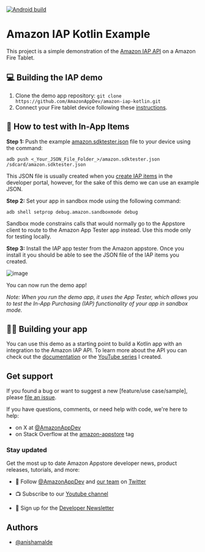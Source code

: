 [![Android build](https://github.com/AmazonAppDev/amazon-iap-kotlin/actions/workflows/android.yml/badge.svg)](https://github.com/AmazonAppDev/amazon-iap-kotlin/actions/workflows/android.yml)

# Amazon IAP Kotlin Example  

This project is a simple demonstration of the [Amazon IAP API](https://developer.amazon.com/docs/in-app-purchasing/iap-overview.html) on a Amazon Fire Tablet.
 
## 💻 Building the IAP demo

1. Clone the demo app repository:
`git clone https://github.com/AmazonAppDev/amazon-iap-kotlin.git`
2. Connect your Fire tablet device following these [instructions](https://developer.amazon.com/docs/fire-tablets/connecting-adb-to-device.html).

## 🧪 How to test with In-App Items

**Step 1:** 
Push the example [amazon.sdktester.json](https://github.com/AmazonAppDev/amazon-iap-kotlin/blob/main/amazon.sdktester.json) file to your device using the command:
```
adb push <_Your_JSON_File_Folder_>/amazon.sdktester.json /sdcard/amazon.sdktester.json
```
This JSON file is usually created when you [create IAP items](https://www.youtube.com/watch?v=cmPAY16wGb0) in the developer portal, however, for the sake of this demo we can use an example JSON.

**Step 2:**
Set your app in sandbox mode using the following command:

```
adb shell setprop debug.amazon.sandboxmode debug
```

Sandbox mode constrains calls that would normally go to the Appstore client to route to the Amazon App Tester app instead. Use this mode only for testing locally.

**Step 3:** 
Install the IAP app tester from the Amazon appstore. Once you install it you should be able to see the JSON file of the IAP items you created.

![image](https://user-images.githubusercontent.com/39306477/215546889-50440242-bc6f-4408-acd0-1c57936ac3c1.png)

You can now run the demo app!

*Note: When you run the demo app, it uses the App Tester, which allows you to test the In-App Purchasing (IAP) functionality of your app in sandbox mode.*

## 👩‍💻 Building your app
You can use this demo as a starting point to build a Kotlin app with an integration to the Amazon IAP API. 
To learn more about the API you can check out the [documentation](https://developer.amazon.com/docs/in-app-purchasing/iap-overview.html) or the [YouTube series](https://www.youtube.com/watch?v=cmPAY16wGb0_) I created.

## Get support
If you found a bug or want to suggest a new [feature/use case/sample], please [file an issue](../../issues).

If you have questions, comments, or need help with code, we're here to help:
- on X at [@AmazonAppDev](https://twitter.com/AmazonAppDev)
- on Stack Overflow at the [amazon-appstore](https://stackoverflow.com/questions/tagged/amazon-appstore) tag

### Stay updated
Get the most up to date Amazon Appstore developer news, product releases, tutorials, and more:

* 📣 Follow [@AmazonAppDev](https://twitter.com/AmazonAppDev) and [our team](https://twitter.com/i/lists/1580293569897984000) on [Twitter](https://twitter.com/AmazonAppDev)

* 📺 Subscribe to our [Youtube channel](https://www.youtube.com/amazonappstoredevelopers)

* 📧 Sign up for the [Developer Newsletter](https://m.amazonappservices.com/devto-newsletter-subscribe)

## Authors

- [@anishamalde](https://anisha.dev)
